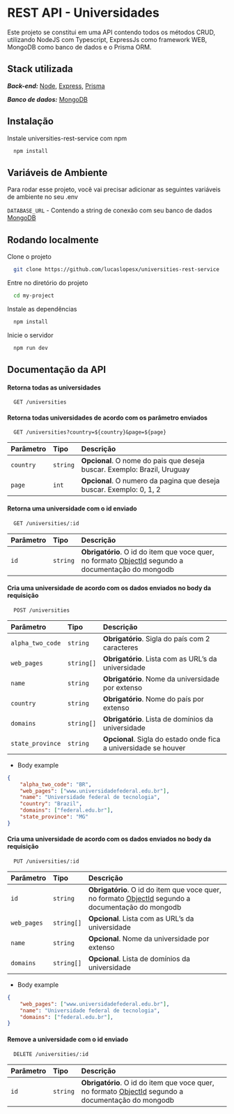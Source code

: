
# REST API - Universidades

Este projeto se constitui em uma API contendo todos os métodos CRUD, utilizando NodeJS com Typescript, ExpressJs como framework WEB, MongoDB como banco de dados e o Prisma ORM.


## Stack utilizada

***Back-end:*** [Node](https://nodejs.org/en/), [Express](https://expressjs.com), [Prisma](https://www.prisma.io/)

***Banco de dados:*** [MongoDB](https://www.mongodb.com/docs/) 
## Instalação

Instale universities-rest-service com npm

```bash
  npm install
```
    
## Variáveis de Ambiente

Para rodar esse projeto, você vai precisar adicionar as seguintes variáveis de ambiente no seu .env

`DATABASE_URL` - Contendo a string de conexão com seu banco de dados [MongoDB](https://www.mongodb.com/docs/)



## Rodando localmente

Clone o projeto

```bash
  git clone https://github.com/lucaslopesx/universities-rest-service
```

Entre no diretório do projeto

```bash
  cd my-project
```

Instale as dependências

```bash
  npm install
```

Inicie o servidor

```bash
  npm run dev
```


## Documentação da API

#### Retorna todas as universidades

```http
  GET /universities
```

#### Retorna todas universidades de acordo com os parâmetro enviados 

```http
  GET /universities?country=${country}&page=${page}
```

| Parâmetro   | Tipo       | Descrição                                   |
| :---------- | :--------- | :------------------------------------------ |
| `country`      | `string` | **Opcional**. O nome do pais que deseja buscar. Exemplo: Brazil, Uruguay |
| `page`      | `int` | **Opcional**. O numero da pagina que deseja buscar. Exemplo: 0, 1, 2 |


#### Retorna uma universidade com o id enviado

```http
  GET /universities/:id
```

| Parâmetro   | Tipo       | Descrição                                   |
| :---------- | :--------- | :------------------------------------------ |
| `id`      | `string` | **Obrigatório**. O id do item que voce quer, no formato [ObjectId](https://www.mongodb.com/docs/manual/reference/method/ObjectId/) segundo a documentação do mongodb |


#### Cria uma universidade de acordo com os dados enviados no body da requisição

```http
  POST /universities
```
| Parâmetro   | Tipo       | Descrição                                   |
| :---------- | :--------- | :------------------------------------------ |
| `alpha_two_code`      | `string` | **Obrigatório**. Sigla do país com 2 caracteres |
| `web_pages`      | `string[]` | **Obrigatório**. Lista com as URL’s da universidade |
| `name`      | `string` | **Obrigatório**. Nome da universidade por extenso |
| `country`      | `string` | **Obrigatório**. Nome do país por extenso |
| `domains`      | `string[]` | **Obrigatório**. Lista de domínios da universidade |
| `state_province`      | `string` | **Opcional**. Sigla do estado onde fica a universidade se houver |

* Body example
```JSON
{
    "alpha_two_code": "BR",
    "web_pages": ["www.universidadefederal.edu.br"],
    "name": "Universidade federal de tecnologia",
    "country": "Brazil",
    "domains": ["federal.edu.br"],
    "state_province": "MG"
}
```

#### Cria uma universidade de acordo com os dados enviados no body da requisição

```http
  PUT /universities/:id
```
| Parâmetro   | Tipo       | Descrição                                   |
| :---------- | :--------- | :------------------------------------------ |
| `id`      | `string` | **Obrigatório**. O id do item que voce quer, no formato [ObjectId](https://www.mongodb.com/docs/manual/reference/method/ObjectId/) segundo a documentação do mongodb |
| `web_pages`      | `string[]` | **Opcional**. Lista com as URL’s da universidade |
| `name`      | `string` | **Opcional**. Nome da universidade por extenso |
| `domains`      | `string[]` | **Opcional**. Lista de domínios da universidade |

* Body example
```JSON
{
    "web_pages": ["www.universidadefederal.edu.br"],
    "name": "Universidade federal de tecnologia",
    "domains": ["federal.edu.br"],
}
```

#### Remove a universidade com o id enviado

```http
  DELETE /universities/:id
```

| Parâmetro   | Tipo       | Descrição                                   |
| :---------- | :--------- | :------------------------------------------ |
| `id`      | `string` | **Obrigatório**. O id do item que voce quer, no formato [ObjectId](https://www.mongodb.com/docs/manual/reference/method/ObjectId/) segundo a documentação do mongodb |
